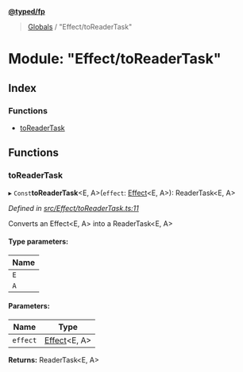 **[@typed/fp](../README.md)**

> [Globals](../globals.md) / "Effect/toReaderTask"

# Module: "Effect/toReaderTask"

## Index

### Functions

* [toReaderTask](_effect_toreadertask_.md#toreadertask)

## Functions

### toReaderTask

▸ `Const`**toReaderTask**\<E, A>(`effect`: [Effect](_effect_effect_.effect.md)\<E, A>): ReaderTask\<E, A>

*Defined in [src/Effect/toReaderTask.ts:11](https://github.com/TylorS/typed-fp/blob/41076ce/src/Effect/toReaderTask.ts#L11)*

Converts an Effect<E, A> into a ReaderTask<E, A>

#### Type parameters:

Name |
------ |
`E` |
`A` |

#### Parameters:

Name | Type |
------ | ------ |
`effect` | [Effect](_effect_effect_.effect.md)\<E, A> |

**Returns:** ReaderTask\<E, A>
